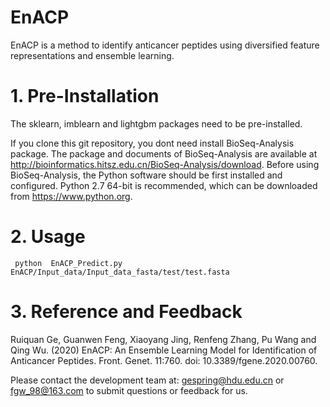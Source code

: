 # EnACP
 
EnACP is a method to identify anticancer peptides using diversified feature representations and ensemble learning.


# 1. Pre-Installation


The sklearn, imblearn and lightgbm packages need to be pre-installed. 

If you clone this git repository, you dont need install BioSeq-Analysis package.
The package and documents of BioSeq-Analysis are available at http://bioinformatics.hitsz.edu.cn/BioSeq-Analysis/download. 
Before using BioSeq-Analysis, the Python software should be first installed and configured. Python 2.7 64-bit is recommended, which can be downloaded from https://www.python.org. 




# 2. Usage 

  
     python  EnACP_Predict.py EnACP/Input_data/Input_data_fasta/test/test.fasta



# 3. Reference and Feedback


  Ruiquan Ge, Guanwen Feng, Xiaoyang Jing, Renfeng Zhang, Pu Wang and Qing Wu. (2020) EnACP: An Ensemble Learning Model for Identification of Anticancer Peptides. Front. Genet. 11:760. doi: 10.3389/fgene.2020.00760.
 
  Please contact the development team at: gespring@hdu.edu.cn or fgw_98@163.com to submit questions or feedback for us.
